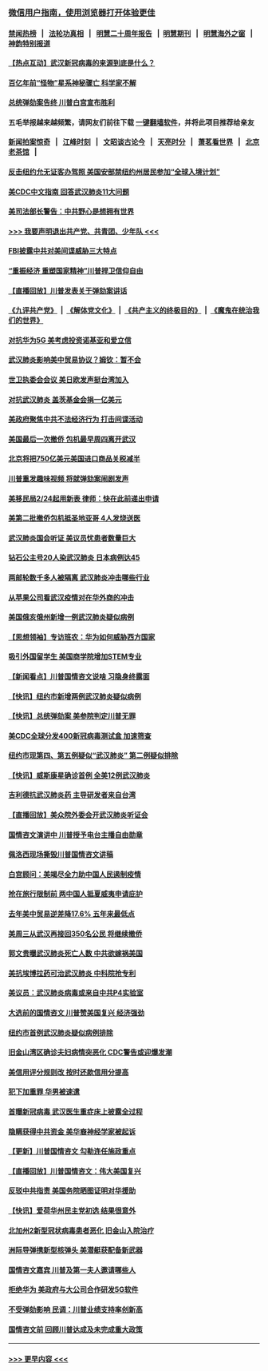 ### [微信用户指南，使用浏览器打开体验更佳](https://github.com/gfw-breaker/banned-news1/blob/master/indexes/wechat-guide.md?t=0)
#### [禁闻热榜](热点新闻.md?t=0)  &nbsp;&nbsp;|&nbsp;&nbsp; [法轮功真相](https://github.com/gfw-breaker/truth/blob/master/README.md?t=0) &nbsp;&nbsp;|&nbsp;&nbsp; [明慧二十周年报告](https://github.com/gfw-breaker/mh-reports/blob/master/README.md?t=0) &nbsp;&nbsp;|&nbsp;&nbsp;[明慧期刊](https://github.com/gfw-breaker/mh-qikan) &nbsp;&nbsp;|&nbsp;&nbsp; [明慧海外之窗](https://github.com/gfw-breaker/mh-news/blob/master/README.md?t=0) &nbsp;&nbsp;|&nbsp;&nbsp; [神韵特别报道](https://github.com/gfw-breaker/mh-news/blob/master/shenyun.md?t=0)
#### [【热点互动】武汉新冠病毒的来源到底是什么？](../pages/nsc412/n11849749.md?t=02070822) 
#### [百亿年前“怪物”星系神秘骤亡 科学家不解](../pages/nsc412/n11849863.md?t=02070822) 
#### [总统弹劾案告终 川普白宫宣布胜利](../pages/nsc412/n11849985.md?t=02070822) 
#### 五毛举报越来越频繁，请网友们前往下载 [一键翻墙软件](https://github.com/gfw-breaker/ssr-accounts)，并将此项目推荐给亲友
#### [新闻拍案惊奇](https://github.com/gfw-breaker/banned-news1/blob/master/pages/link4.md) &nbsp;&nbsp;|&nbsp;&nbsp; [江峰时刻](https://github.com/gfw-breaker/banned-news1/blob/master/pages/link4.md) &nbsp;&nbsp;|&nbsp;&nbsp; [文昭谈古论今](https://github.com/gfw-breaker/banned-news1/blob/master/pages/link4.md) &nbsp;&nbsp;|&nbsp;&nbsp; [天亮时分](https://github.com/gfw-breaker/banned-news1/blob/master/pages/link4.md) &nbsp;&nbsp;|&nbsp;&nbsp; [萧茗看世界](https://github.com/gfw-breaker/banned-news1/blob/master/pages/link4.md) &nbsp;&nbsp;|&nbsp;&nbsp; [北京老茶馆](https://github.com/gfw-breaker/banned-news1/blob/master/pages/link4.md) &nbsp;&nbsp;|&nbsp;&nbsp; 
#### [反击纽约允无证客办驾照  美国安部禁纽约州居民参加“全球入境计划”](../pages/nsc412/n11849828.md?t=02070822) 
#### [美CDC中文指南 回答武汉肺炎11大问题](../pages/nsc412/n11849703.md?t=02070822) 
#### [美司法部长警告：中共野心是想拥有世界](../pages/nsc412/n11849769.md?t=02070822) 
#### [>>> 我要声明退出共产党、共青团、少年队 <<<](https://github.com/begood0513/goodnews/blob/master/quit/letter.md) 
#### [FBI披露中共对美间谍威胁三大特点](../pages/nsc412/n11849700.md?t=02070822) 
#### [“重振经济 重塑国家精神”川普捍卫信仰自由](../pages/nsc412/n11849641.md?t=02070822) 
#### [【直播回放】川普发表关于弹劾案讲话](../pages/nsc412/n11849472.md?t=02070822) 
#### [《九评共产党》](https://github.com/begood0513/9ping.md/blob/master/README.md) &nbsp;|&nbsp; [《解体党文化》](../../../../jtdwh.md/blob/master/README.md)  &nbsp;|&nbsp; [《共产主义的终极目的》](../../../../gczydzjmd.md/blob/master/README.md) &nbsp;|&nbsp; [《魔鬼在统治我们的世界》](../../../../mgztzwmdsj.md/blob/master/README.md) 
#### [对抗华为5G 美考虑投资诺基亚和爱立信](../pages/nsc412/n11849510.md?t=02070822) 
#### [武汉肺炎影响美中贸易协议？姆钦：暂不会](../pages/nsc412/n11849497.md?t=02070822) 
#### [世卫执委会会议 美日欧发声挺台湾加入](../pages/nsc412/n11849433.md?t=02070822) 
#### [对抗武汉肺炎 盖茨基金会捐一亿美元](../pages/nsc412/n11848953.md?t=02070822) 
#### [美政府聚焦中共不法经济行为 打击间谍活动](../pages/nsc412/n11849322.md?t=02070822) 
#### [美国最后一次撤侨 包机最早周四离开武汉](../pages/nsc412/n11849395.md?t=02070822) 
#### [北京将把750亿美元美国进口商品关税减半](../pages/nsc412/n11848896.md?t=02070822) 
#### [川普重发趣味视频 将就弹劾案闹剧发声](../pages/nsc412/n11848715.md?t=02070822) 
#### [美移民局2/24起用新表  律师：快在此前递出申请](../pages/nsc412/n11848220.md?t=02070822) 
#### [美第二批撤侨包机抵圣地亚哥 4人发烧送医](../pages/nsc412/n11847923.md?t=02070822) 
#### [武汉肺炎国会听证 美议员忧患者数量巨大](../pages/nsc412/n11844851.md?t=02070822) 
#### [钻石公主号20人染武汉肺炎 日本病例达45](../pages/nsc412/n11847823.md?t=02070822) 
#### [两邮轮数千多人被隔离 武汉肺炎冲击哪些行业](../pages/nsc412/n11847456.md?t=02070822) 
#### [从苹果公司看武汉疫情对在华外商的冲击](../pages/nsc412/n11847586.md?t=02070822) 
#### [美国俄亥俄州新增一例武汉肺炎疑似病例](../pages/nsc412/n11847714.md?t=02070822) 
#### [【思想领袖】专访班农：华为如何威胁西方国家](../pages/nsc412/n11847306.md?t=02070822) 
#### [吸引外国留学生 美国商学院增加STEM专业](../pages/nsc412/n11847417.md?t=02070822) 
#### [【新闻看点】川普国情咨文说啥 习隐身终露面](../pages/nsc412/n11847016.md?t=02070822) 
#### [【快讯】纽约市新增两例武汉肺炎疑似病例](../pages/nsc412/n11847250.md?t=02070822) 
#### [【快讯】总统弹劾案 美参院判定川普无罪](../pages/nsc412/n11847316.md?t=02070822) 
#### [美CDC全球分发400新冠病毒测试盒 加速筛查](../pages/nsc412/n11847260.md?t=02070822) 
#### [纽约市现第四、第五例疑似“武汉肺炎”   第二例疑似排除](../pages/nsc412/n11847332.md?t=02070822) 
#### [【快讯】威斯康星确诊首例 全美12例武汉肺炎](../pages/nsc412/n11847162.md?t=02070822) 
#### [吉利德抗武汉肺炎药 主导研发者来自台湾](../pages/nsc412/n11847064.md?t=02070822) 
#### [【直播回放】美众院外委会开武汉肺炎听证会](../pages/nsc412/n11846727.md?t=02070822) 
#### [国情咨文演讲中 川普授予电台主播自由勋章](../pages/nsc412/n11846815.md?t=02070822) 
#### [佩洛西现场撕毁川普国情咨文讲稿](../pages/nsc412/n11846724.md?t=02070822) 
#### [白宫顾问：美竭尽全力助中国人民遏制疫情](../pages/nsc412/n11846756.md?t=02070822) 
#### [抢在旅行限制前 两中国人抵夏威夷申请庇护](../pages/nsc412/n11846866.md?t=02070822) 
#### [去年美中贸易逆差降17.6% 五年来最低点](../pages/nsc412/n11846755.md?t=02070822) 
#### [美周三从武汉再接回350名公民 将继续撤侨](../pages/nsc412/n11846705.md?t=02070822) 
#### [郭文贵曝武汉肺炎死亡人数 中共欲嫁祸美国](../pages/nsc412/n11846240.md?t=02070822) 
#### [美抗埃博拉药可治武汉肺炎 中科院抢专利](../pages/nsc412/n11846409.md?t=02070822) 
#### [美议员：武汉肺炎病毒或来自中共P4实验室](../pages/nsc412/n11846043.md?t=02070822) 
#### [大选前的国情咨文 川普赞美国复兴 经济强劲](../pages/nsc412/n11845526.md?t=02070822) 
#### [纽约市首例武汉肺炎疑似病例排除](../pages/nsc412/n11844989.md?t=02070822) 
#### [旧金山湾区确诊夫妇病情突恶化 CDC警告或迎爆发潮](../pages/nsc412/n11845730.md?t=02070822) 
#### [美信用评分规则改  按时还款信用分提高](../pages/nsc412/n11845488.md?t=02070822) 
#### [犯下加重罪 华男被速遣](../pages/nsc412/n11845476.md?t=02070822) 
#### [首曝新冠病毒 武汉医生重症床上披露全过程](../pages/nsc412/n11845150.md?t=02070822) 
#### [隐瞒获得中共资金 美华裔神经学家被起诉](../pages/nsc412/n11844879.md?t=02070822) 
#### [【更新】川普国情咨文 勾勒连任施政重点](../pages/nsc412/n11845223.md?t=02070822) 
#### [【直播回放】川普国情咨文：伟大美国复兴](../pages/nsc412/n11842079.md?t=02070822) 
#### [反驳中共指责 美国务院晒图证明对华援助](../pages/nsc412/n11844859.md?t=02070822) 
#### [【快讯】爱荷华州民主党初选 结果很意外](../pages/nsc412/n11844878.md?t=02070822) 
#### [北加州2新型冠状病毒患者恶化 旧金山入院治疗](../pages/nsc412/n11844842.md?t=02070822) 
#### [洲际导弹携新型核弹头 美潜艇获配备新武器](../pages/nsc412/n11844680.md?t=02070822) 
#### [国情咨文嘉宾 川普及第一夫人邀请哪些人](../pages/nsc412/n11844712.md?t=02070822) 
#### [拒绝华为 美政府与大公司合作研发5G软件](../pages/nsc412/n11844625.md?t=02070822) 
#### [不受弹劾影响 民调：川普业绩支持率创新高](../pages/nsc412/n11844622.md?t=02070822) 
#### [国情咨文前 回顾川普达成及未完成重大政策](../pages/nsc412/n11844581.md?t=02070822) 

----
#### [ >>> 更早内容 <<< ](../indexes/nsc412-earlier.md)
